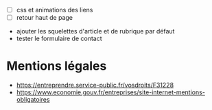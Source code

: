 - [ ] css et animations des liens
- [ ] retour haut de page
- ajouter les squelettes d'article et de rubrique par défaut
- tester le formulaire de contact

# Mentions légales

- https://entreprendre.service-public.fr/vosdroits/F31228
- https://www.economie.gouv.fr/entreprises/site-internet-mentions-obligatoires
